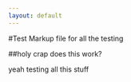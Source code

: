 ```yaml
---
layout: default
---
```


#Test Markup file for all the testing

##holy crap does this work?

yeah testing all this stuff
